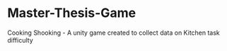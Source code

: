 # Master-Thesis-Game
Cooking Shooking - A unity game created to collect data on Kitchen task difficulty
